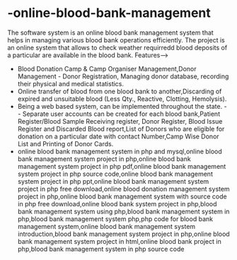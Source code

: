 # -online-blood-bank-management
The software system is an online blood bank management  system that helps in managing various blood bank operations efficiently. 
The project is an online system that allows to check weather requirredd blood deposits of a particular are available in the blood bank.
Features-->
- Blood Donation Camp & Camp Organiser Management,Donor Management - Donor Registration, Managing donor database, recording their physical and medical statistics.
- Online transfer of blood from one blood bank to another,Discarding of expired and unsuitable blood (Less Qty., Reactive, Clotting, Hemolysis).
- Being a web based system, can be implemented throughout the state. - - Separate user accounts can be created for each blood bank,Patient Register/Blood Sample Receiving register, Donor Register, Blood Issue Register and Discarded Blood report,List of Donors who are eligible for donation on a particular date with contact Number,Camp Wise Donor List and Printing of Donor Cards.
- online blood bank management system in php and mysql,online blood bank management system project in php,online blood bank management system project in php pdf,online blood bank management system project in php source code,online blood bank management system project in php ppt,online blood bank management system project in php free download,online blood donation management system project in php,online blood bank management system with source code in php free download,online blood bank system project in php,blood bank management system using php,blood bank management system in php,blood bank management system php,php code for blood bank management system,online blood bank management system introduction,blood bank management system project in php,online blood bank management system project in html,online blood bank project in php,blood bank management system in php source code
